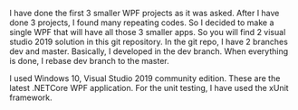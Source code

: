 I have done the first 3 smaller WPF projects as it was asked. After I have done 3 projects, I found many repeating codes. So I decided to make a single WPF that will have all those 3 smaller apps. So you will find 2 visual studio 2019 solution in this git repository. In the git repo, I have 2 branches dev and master. Basically, I developed in the dev branch. When everything is done, I rebase dev branch to the master. 

I used Windows 10, Visual Studio 2019 community edition. These are the latest .NETCore WPF application. For the unit testing, I have used the xUnit framework.  